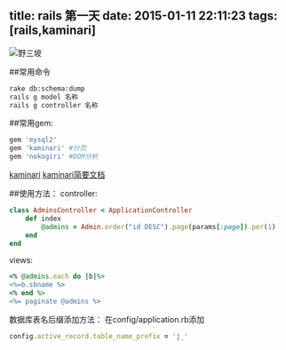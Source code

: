 title: rails 第一天
date: 2015-01-11 22:11:23
tags: [rails,kaminari]
---

![野三坡](http://7u2icj.com1.z0.glb.clouddn.com/IMG_0242.jpg)

##常用命令
```bash
rake db:schema:dump
rails g model 名称
rails g controller 名称
```

##常用gem:
```bash
gem 'mysql2'
gem 'kaminari' #分页
gem 'nokogiri' #DOM分析
```

[kaminari](https://github.com/amatsuda/kaminari)
[kaminari简要文档](http://akgitcom.github.io/2014/09/11/kaminari%E7%AE%80%E8%A6%81%E6%96%87%E6%A1%A3/)

##使用方法：
controller:
```ruby
class AdminsController < ApplicationController
	def index
		@admins = Admin.order("id DESC").page(params[:page]).per(1)
	end
end
```
views:
```ruby
<% @admins.each do |b|%>
<%=b.sbname %>
<% end %>
<%= paginate @admins %>
```

数据库表名后缀添加方法：
在config/application.rb添加
```ruby
config.active_record.table_name_prefix = 'j_'
```
